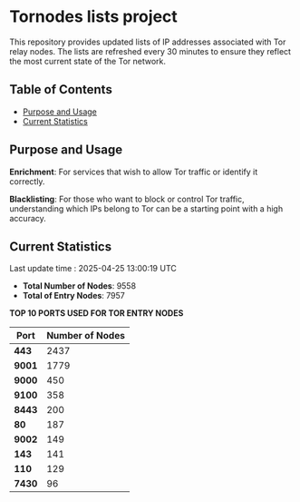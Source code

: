 # Tornodes lists project

This repository provides updated lists of IP addresses associated with Tor relay nodes. The lists are refreshed every 30 minutes to ensure they reflect the most current state of the Tor network.

## Table of Contents

- [Purpose and Usage](#purpose-and-usage)
- [Current Statistics](#current-statistics)


## Purpose and Usage

**Enrichment**: For services that wish to allow Tor traffic or identify it correctly.

**Blacklisting**: For those who want to block or control Tor traffic, understanding which IPs belong to Tor can be a starting point with a high accuracy.

## Current Statistics

Last update time : 2025-04-25 13:00:19 UTC

- **Total Number of Nodes**: 9558
- **Total of Entry Nodes**: 7957

**TOP 10 PORTS USED FOR TOR ENTRY NODES**

| **Port** | **Number of Nodes** |
|------|-----------------|
| **443**   | 2437  |
| **9001**   | 1779  |
| **9000**   | 450  |
| **9100**   | 358  |
| **8443**   | 200  |
| **80**   | 187  |
| **9002**   | 149  |
| **143**   | 141  |
| **110**   | 129  |
| **7430**   | 96  |

